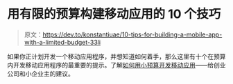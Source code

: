 # 用有限的预算构建移动应用的 10 个技巧

> 原文：<https://dev.to/konstantiuae/10-tips-for-building-a-mobile-app-with-a-limited-budget-33li>

如果你正计划开发一个移动应用程序，并想知道如何着手，那么这里有十个在预算内开发移动应用程序的最重要的提示。了解[如何用小预算开发移动应用](https://www.konstantinfo.ae/blog/tips-for-building-a-mobile-app-with-a-limited-budget/)——给创业公司和小企业主的建议。